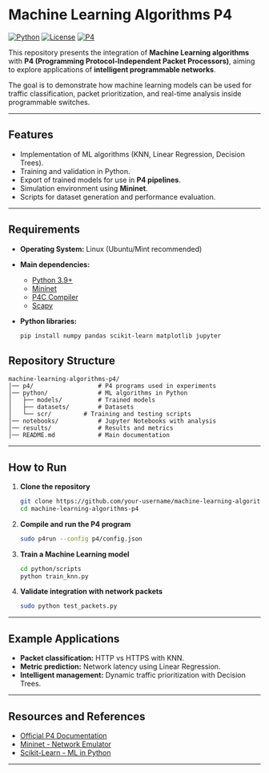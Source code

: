 
# Machine Learning Algorithms P4

[![Python](https://img.shields.io/badge/Python-3.9+-blue.svg)](https://www.python.org/)
[![License](https://img.shields.io/badge/license-MIT-green.svg)](LICENSE)
[![P4](https://img.shields.io/badge/P4--lang-Network%20Programming-orange)](https://p4.org/)

This repository presents the integration of **Machine Learning algorithms** with **P4 (Programming Protocol-Independent Packet Processors)**, aiming to explore applications of **intelligent programmable networks**.  

The goal is to demonstrate how machine learning models can be used for traffic classification, packet prioritization, and real-time analysis inside programmable switches.

---

## Features
- Implementation of ML algorithms (KNN, Linear Regression, Decision Trees).  
- Training and validation in Python.  
- Export of trained models for use in **P4 pipelines**.  
- Simulation environment using **Mininet**.  
- Scripts for dataset generation and performance evaluation.  

---

## Requirements
- **Operating System:** Linux (Ubuntu/Mint recommended)  
- **Main dependencies:**  
  - [Python 3.9+](https://www.python.org/)  
  - [Mininet](http://mininet.org/)  
  - [P4C Compiler](https://github.com/p4lang/p4c)  
  - [Scapy](https://scapy.net/)  

- **Python libraries:**  
  ```bash
  pip install numpy pandas scikit-learn matplotlib jupyter
## Repository Structure

```
machine-learning-algorithms-p4/
│── p4/                  # P4 programs used in experiments
│── python/              # ML algorithms in Python
│   ├── models/          # Trained models
│   ├── datasets/        # Datasets
│   └── scr/         # Training and testing scripts
│── notebooks/           # Jupyter Notebooks with analysis
│── results/             # Results and metrics
│── README.md            # Main documentation
```

---

## How to Run

1. **Clone the repository**

   ```bash
   git clone https://github.com/your-username/machine-learning-algorithms-p4.git
   cd machine-learning-algorithms-p4
   ```

2. **Compile and run the P4 program**

   ```bash
   sudo p4run --config p4/config.json
   ```

3. **Train a Machine Learning model**

   ```bash
   cd python/scripts
   python train_knn.py
   ```

4. **Validate integration with network packets**

   ```bash
   sudo python test_packets.py
   ```

---

## Example Applications

* **Packet classification:** HTTP vs HTTPS with KNN.
* **Metric prediction:** Network latency using Linear Regression.
* **Intelligent management:** Dynamic traffic prioritization with Decision Trees.

---

## Resources and References

* [Official P4 Documentation](https://p4.org/)
* [Mininet - Network Emulator](http://mininet.org/)
* [Scikit-Learn - ML in Python](https://scikit-learn.org/)

---
